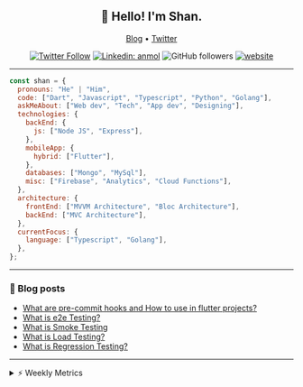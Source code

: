 <h2 align="center">👋 Hello! I'm Shan.</h2>
<p align="center">
  <a href="https://medium.com/feed/@shan-shaji">Blog</a> •
  <a href="https://twitter.com/intent/follow?screen_name=shan__shaji">Twitter</a>
</p>

<p align="center"><a href="https://twitter.com/intent/follow?screen_name=shan__shaji"><img src="https://img.shields.io/twitter/follow/shan__shaji?style=flat" alt="Twitter Follow"></a>
<a href="https://www.linkedin.com/in/shan-shaji/"><img src="https://img.shields.io/badge/shan-shaji?style=flat-square&amp;logo=Linkedin&amp;logoColor=white&amp;link=https://www.linkedin.com/in/shan-shaji/" alt="Linkedin: anmol"></a>
<img src="https://img.shields.io/github/followers/shan-shaji?label=Follow&amp;style=social" alt="GitHub followers">
<a href="http://shan-shaji.github.io/"><img src="https://img.shields.io/badge/Website-46a2f1.svg?&amp;style=flat-square&amp;logo=Google-Chrome&amp;logoColor=white&amp;link=http://shan-shaji.github.io/" alt="website"></a></p>

<hr>

```javascript
const shan = {
  pronouns: "He" | "Him",
  code: ["Dart", "Javascript", "Typescript", "Python", "Golang"],
  askMeAbout: ["Web dev", "Tech", "App dev", "Designing"],
  technologies: {
    backEnd: {
      js: ["Node JS", "Express"],
    },
    mobileApp: {
      hybrid: ["Flutter"],
    },
    databases: ["Mongo", "MySql"],
    misc: ["Firebase", "Analytics", "Cloud Functions"],
  },
  architecture: {
    frontEnd: ["MVVM Architecture", "Bloc Architecture"],
    backEnd: ["MVC Architecture"],
  },
  currentFocus: {
    language: ["Typescript", "Golang"],
  },
};
```

<hr>

<!-- I love connecting with different people</b> so if you want to say <b>hi, I'll be happy to meet you more!</b> 😊</em> -->

### 📕 Blog posts

<!-- BLOG-POST-LIST:START -->
- [What are pre-commit hooks and How to use in flutter projects?](https://dev.to/shanshaji/what-are-pre-commit-hooks-and-how-to-use-in-flutter-projects-4c0m)
- [What is e2e Testing?](https://dev.to/shanshaji/what-is-e2e-testing-1eg0)
- [What is Smoke Testing](https://dev.to/shanshaji/what-is-smoke-testing-1n95)
- [What is Load Testing?](https://dev.to/shanshaji/what-is-load-testing-27dk)
- [What is Regression Testing?](https://dev.to/shanshaji/what-is-regression-testing-162n)
<!-- BLOG-POST-LIST:END -->

<hr>
<details>
    <summary>⚡ Weekly Metrics</summary>
    <p>
    
<!--START_SECTION:waka-->
![Code Time](http://img.shields.io/badge/Code%20Time-1%2C777%20hrs%2058%20mins-blue)

![Profile Views](http://img.shields.io/badge/Profile%20Views-22-blue)

**🐱 My GitHub Data** 

> 📦 479.4 kB Used in GitHub's Storage 
 > 
> 🏆 189 Contributions in the Year 2023
 > 
> 💼 Opted to Hire
 > 
> 📜 128 Public Repositories 
 > 
> 🔑 16 Private Repositories 
 > 
**I'm a Night 🦉** 

```text
🌞 Morning                3718 commits        ███░░░░░░░░░░░░░░░░░░░░░░   10.19 % 
🌆 Daytime                9695 commits        ███████░░░░░░░░░░░░░░░░░░   26.58 % 
🌃 Evening                17300 commits       ████████████░░░░░░░░░░░░░   47.42 % 
🌙 Night                  5767 commits        ████░░░░░░░░░░░░░░░░░░░░░   15.81 % 
```
📅 **I'm Most Productive on Thursday** 

```text
Monday                   5024 commits        ███░░░░░░░░░░░░░░░░░░░░░░   13.77 % 
Tuesday                  5672 commits        ████░░░░░░░░░░░░░░░░░░░░░   15.55 % 
Wednesday                4602 commits        ███░░░░░░░░░░░░░░░░░░░░░░   12.62 % 
Thursday                 7988 commits        █████░░░░░░░░░░░░░░░░░░░░   21.90 % 
Friday                   6121 commits        ████░░░░░░░░░░░░░░░░░░░░░   16.78 % 
Saturday                 3478 commits        ██░░░░░░░░░░░░░░░░░░░░░░░   09.53 % 
Sunday                   3595 commits        ██░░░░░░░░░░░░░░░░░░░░░░░   09.85 % 
```


📊 **This Week I Spent My Time On** 

```text
🕑︎ Time Zone: Asia/Kolkata

💬 Programming Languages: 
Dart                     40 hrs 35 mins      ████████████████████░░░░░   79.65 % 
Ruby                     2 hrs 51 mins       █░░░░░░░░░░░░░░░░░░░░░░░░   05.61 % 
TypeScript               2 hrs 22 mins       █░░░░░░░░░░░░░░░░░░░░░░░░   04.67 % 
HTML                     2 hrs 22 mins       █░░░░░░░░░░░░░░░░░░░░░░░░   04.64 % 
Other                    42 mins             ░░░░░░░░░░░░░░░░░░░░░░░░░   01.39 % 

🔥 Editors: 
Android Studio           40 hrs 28 mins      ████████████████████░░░░░   79.40 % 
VS Code                  10 hrs 30 mins      █████░░░░░░░░░░░░░░░░░░░░   20.60 % 

🐱‍💻 Projects: 
turbo-flutter            29 hrs 27 mins      ██████████████░░░░░░░░░░░   57.78 % 
homeday                  13 hrs 34 mins      ███████░░░░░░░░░░░░░░░░░░   26.62 % 
edubites                 2 hrs 17 mins       █░░░░░░░░░░░░░░░░░░░░░░░░   04.49 % 
turbo                    2 hrs 11 mins       █░░░░░░░░░░░░░░░░░░░░░░░░   04.29 % 
blog                     1 hr 31 mins        █░░░░░░░░░░░░░░░░░░░░░░░░   03.00 % 

💻 Operating System: 
Mac                      47 hrs 30 mins      ███████████████████████░░   93.21 % 
Linux                    3 hrs 27 mins       ██░░░░░░░░░░░░░░░░░░░░░░░   06.79 % 
```

**I Mostly Code in Dart** 

```text
Dart                     54 repos            ████████████░░░░░░░░░░░░░   47.37 % 
JavaScript               16 repos            ████░░░░░░░░░░░░░░░░░░░░░   14.04 % 
Ruby                     3 repos             █░░░░░░░░░░░░░░░░░░░░░░░░   02.63 % 
Go                       3 repos             █░░░░░░░░░░░░░░░░░░░░░░░░   02.63 % 
Python                   3 repos             █░░░░░░░░░░░░░░░░░░░░░░░░   02.63 % 
```




 Last Updated on 20/03/2023 18:45:25 UTC
<!--END_SECTION:waka-->

</p>
 </details>
